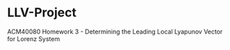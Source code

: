 # LLV-Project
ACM40080 Homework 3 - Determining the Leading Local Lyapunov Vector for Lorenz System 
